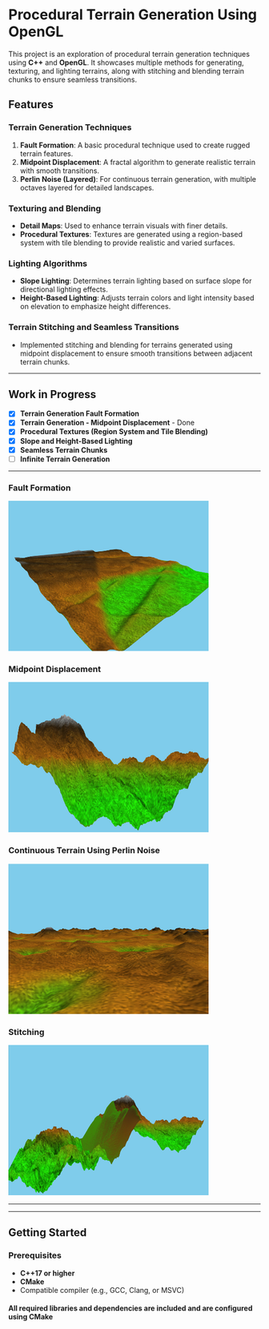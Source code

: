 # Procedural Terrain Generation Using OpenGL

This project is an exploration of procedural terrain generation techniques using **C++** and **OpenGL**. It showcases multiple methods for generating, texturing, and lighting terrains, along with stitching and blending terrain chunks to ensure seamless transitions. 

## Features

### Terrain Generation Techniques
1. **Fault Formation**: A basic procedural technique used to create rugged terrain features.
2. **Midpoint Displacement**: A fractal algorithm to generate realistic terrain with smooth transitions.
3. **Perlin Noise (Layered)**: For continuous terrain generation, with multiple octaves layered for detailed landscapes.

### Texturing and Blending
- **Detail Maps**: Used to enhance terrain visuals with finer details.
- **Procedural Textures**: Textures are generated using a region-based system with tile blending to provide realistic and varied surfaces.

### Lighting Algorithms
- **Slope Lighting**: Determines terrain lighting based on surface slope for directional lighting effects.
- **Height-Based Lighting**: Adjusts terrain colors and light intensity based on elevation to emphasize height differences.

### Terrain Stitching and Seamless Transitions
- Implemented stitching and blending for terrains generated using midpoint displacement to ensure smooth transitions between adjacent terrain chunks.

---

## Work in Progress

- [x] **Terrain Generation Fault Formation**
- [x] **Terrain Generation - Midpoint Displacement** - Done
- [x] **Procedural Textures (Region System and Tile Blending)**
- [x] **Slope and Height-Based Lighting**
- [x] **Seamless Terrain Chunks**
- [ ] **Infinite Terrain Generation**

---

### Fault Formation
<img src="images/faultformation.png" alt="Fault Formation Terrain" width="400" height="300">

### Midpoint Displacement
<img src="images/MidPointDisplacement.png" alt="Midpoint Displacement Terrain" width="400" height="300">

### Continuous Terrain Using Perlin Noise
<img src="images/ContinousTerrainPerlin.png" alt="Continuous Terrain Using Perlin Noise" width="400" height="300">

### Stitching
<img src="images/StichingMPD.png" alt="Stitched Terrain" width="400" height="300">

---

---

## Getting Started

### Prerequisites
- **C++17 or higher**
- **CMake**
- Compatible compiler (e.g., GCC, Clang, or MSVC)

#### All required libraries and dependencies are included and are configured using CMake


